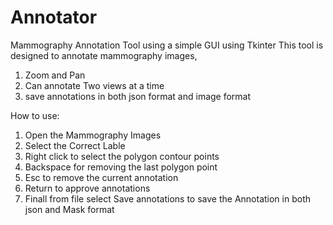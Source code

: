 # Annotator
Mammography Annotation Tool using a simple GUI using Tkinter
This tool is designed to annotate mammography images, 
  1. Zoom and Pan
  2. Can annotate Two views at a time
  3. save annotations in both json format and image format
  
How to use:
  1. Open the Mammography Images
  2. Select the Correct Lable
  3. Right click to select the polygon contour points
  4. Backspace for removing the last polygon point
  5. Esc to remove the current annotation
  6. Return to approve annotations
  7. Finall from file select Save annotations to save the Annotation in both json and Mask format
  
